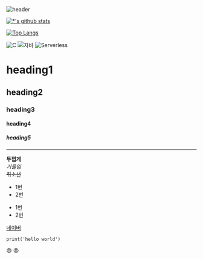 ![header](https://capsule-render.vercel.app/api?type=wave&color=auto&height=300&section=header&text=깃허브%20특강&fontSize=90)

[![*'s github stats](https://github-readme-stats.vercel.app/api?username=rekjeawon88)](https://github.com/rekjeawon88)

[![Top Langs](https://github-readme-stats.vercel.app/api/top-langs/?username=rekjeawon88)](https://github.com/rekjeawon88/github-readme-stats)

![C](https://img.shields.io/badge/-C-123456?style=flat-square&logo=C&logoColor=black)
![자바](https://img.shields.io/badge/-Java-007396?style=flat&logo=Java&logoColor=ffffff)
![Serverless](https://img.shields.io/badge/-Serverless-FD5750?style=flat-square&logo=Serverless&logoColor=magenta)

# heading1
## heading2
### heading3
#### heading4
##### heading5
---

**두껍게** <br>
*기울임*  <br>
~~취소선~~ <br>

*  1번
*  2번
  - 1번
  - 2번

[네이버](https://www.naver.com)

```
print('hello world')
```

😄
😠

